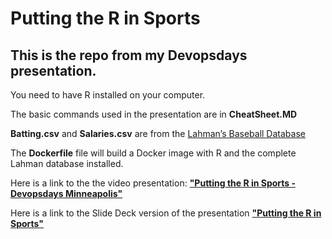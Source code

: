 Putting the R in Sports
=======================
This is the repo from my Devopsdays presentation.
-------------------------------------------------

You need to have R installed on your computer. 

The basic commands used in the presentation are in **CheatSheet.MD**

**Batting.csv** and **Salaries.csv** are from the [Lahman’s Baseball Database](http://www.seanlahman.com/baseball-archive/statistics/())

The **Dockerfile** file will build a Docker image with R and the complete Lahman database installed. 

Here is a link to the the video presentation: 
**["Putting the R in Sports - Devopsdays Minneapolis"](https://www.youtube.com/watch?v=qAMu5dRDmGA&feature=youtu.be)**

Here is a link to the Slide Deck version of the presentation
**["Putting the R in Sports"](http://www.slideshare.net/botchagalupe/putting-the-r-in-sports)**
